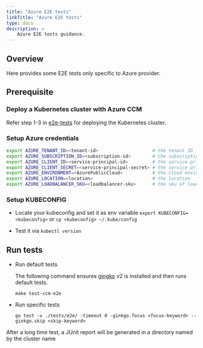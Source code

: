 ```yaml
---
title: "Azure E2E tests"
linkTitle: "Azure E2E tests"
type: docs
description: >
    Azure E2E tests guidance.
---
```


## Overview

Here provides some E2E tests only specific to Azure provider.

## Prerequisite

### Deploy a Kubernetes cluster with Azure CCM

Refer step 1-3 in [e2e-tests](../e2e-tests) for deploying the Kubernetes cluster.

### Setup Azure credentials

```sh
export AZURE_TENANT_ID=<tenant-id>                    # the tenant ID
export AZURE_SUBSCRIPTION_ID=<subscription-id>        # the subscription ID
export AZURE_CLIENT_ID=<service-principal-id>         # the service principal ID
export AZURE_CLIENT_SECRET=<service-principal-secret> # the service principal secret
export AZURE_ENVIRONMENT=<AzurePublicCloud>           # the cloud environment (optional, default is AzurePublicCloud)
export AZURE_LOCATION=<location>                      # the location
export AZURE_LOADBALANCER_SKU=<loadbalancer-sku>      # the sku of load balancer (optional, default is basic)
```

### Setup KUBECONFIG

- Locate your kubeconfig and set it as env variable
    ```export KUBECONFIG=<kubeconfig>```
    or
    ```cp <kubeconfig> ~/.kube/config```

- Test it via  ```kubectl version```

## Run tests

- Run default tests

  The following command ensures [gingko](https://github.com/onsi/ginkgo) v2 is installed and then runs default tests.

  ``` make test-ccm-e2e ```

- Run specific tests

  ``` go test -v ./tests/e2e/ -timeout 0 -ginkgo.focus <focus-keyword> --ginkgo.skip <skip-keyword> ```

After a long time test, a JUnit report will be generated in a directory named by the cluster name
